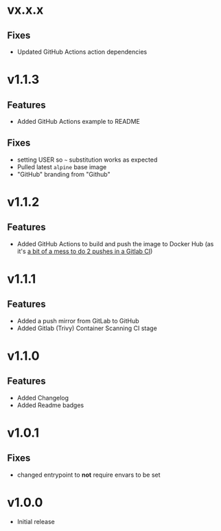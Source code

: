 # vx.x.x
## Fixes
- Updated GitHub Actions action dependencies

# v1.1.3
## Features
- Added GitHub Actions example to README
## Fixes
- setting USER so `~` substitution works as expected
- Pulled latest `alpine` base image
- "GitHub" branding from "Github"

# v1.1.2
## Features
- Added GitHub Actions to build and push the image to Docker Hub (as it's [a bit of a mess to do 2 pushes in a Gitlab CI](https://gitlab.com/gitlab-org/gitlab/-/issues/277167))

# v1.1.1
## Features
- Added a push mirror from GitLab to GitHub
- Added Gitlab (Trivy) Container Scanning CI stage

# v1.1.0
## Features
- Added Changelog
- Added Readme badges

# v1.0.1
## Fixes
- changed entrypoint to **not** require envars to be set

# v1.0.0
- Initial release